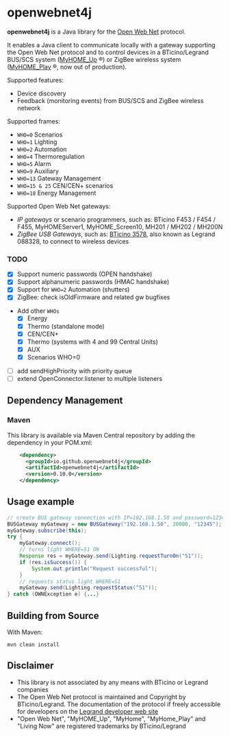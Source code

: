 # openwebnet4j

**openwebnet4j** is a Java library for the [Open Web Net](https://developer.legrand.com/documentation/open-web-net-for-myhome/) protocol.

It enables a Java client to communicate locally with a gateway supporting the Open Web Net protocol and to control devices in a BTicino/Legrand  BUS/SCS system ([MyHOME_Up](https://www.bticino.com/products-catalogue/myhome_up-simple-home-automation-system/) &reg;) or ZigBee wireless system ([MyHOME_Play](http://www.homesystems-legrandgroup.com/BtHomeSystems/productDetail.action?lang=EN&productId=061) &reg;, now out of production).

Supported features:

* Device discovery
* Feedback (monitoring events) from BUS/SCS and ZigBee wireless network

Supported frames:

* `WHO=0` Scenarios
* `WHO=1` Lighting
* `WHO=2` Automation
* `WHO=4` Thermoregulation
* `WHO=5`  Alarm 
* `WHO=9`  Auxiliary 
* `WHO=13` Gateway Management
* `WHO=15 & 25` CEN/CEN+ scenarios
* `WHO=18` Energy Management

Supported Open Web Net gateways:
- *IP gateways* or scenario programmers, such as: BTicino F453 / F454 / F455, MyHOMEServer1,  MyHOME_Screen10, MH201 / MH202 / MH200N
- *ZigBee USB Gateways*, such as: [BTicino 3578](https://catalogo.bticino.it/BTI-3578-IT), also known as Legrand 088328, to connect to wireless devices

### TODO

- [x] Support numeric passwords (OPEN handshake)
- [x] Support alphanumeric passwords (HMAC handshake)
- [x] Support for `WHO=2` Automation (shutters)
- [x] ZigBee: check isOldFirmware and related gw bugfixes
- Add other `WHOs`
	- [x] Energy
	- [x] Thermo (standalone mode)
    - [x] CEN/CEN+
	- [x] Thermo (systems with 4 and 99 Central Units)
	- [x] AUX
	- [x] Scenarios WHO=0
- [ ] add sendHighPriority with priority queue
- [ ] extend OpenConnector.listener to multiple listeners

## Dependency Management

### Maven

This library is available via Maven Central repository by adding the dependency in your POM.xml:

```xml   
    <dependency>
      <groupId>io.github.openwebnet4j</groupId>
      <artifactId>openwebnet4j</artifactId>
      <version>0.10.0</version>
    </dependency>
```

## Usage example
```java
// create BUS gateway connection with IP=192.168.1.50 and password=12345
BUSGateway myGateway = new BUSGateway("192.168.1.50", 20000, "12345");
myGateway.subscribe(this);
try {
	myGateway.connect();
	// turns light WHERE=51 ON
	Response res = myGateway.send(Lighting.requestTurnOn("51"));
	if (res.isSuccess()) {
		System.out.println("Request successful");
	}
	// requests status light WHERE=51
	myGateway.send(Lighting.requestStatus("51"));
} catch (OWNException e) {...}
```

## Building from Source

With Maven:

```
mvn clean install
```

## Disclaimer
- This library is not associated by any means with BTicino or Legrand companies
- The Open Web Net protocol is maintained and Copyright by BTicino/Legrand. The documentation of the protocol if freely accessible for developers on the [Legrand developer web site](https://developer.legrand.com/documentation/open-web-net-for-myhome/)
- "Open Web Net", "MyHOME_Up", "MyHome", "MyHome_Play" and "Living Now" are registered trademarks by BTicino/Legrand
